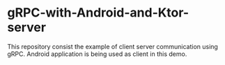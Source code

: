 # gRPC-with-Android-and-Ktor-server
This repository consist the example of client server communication using gRPC. Android application is being used as client in this demo.
